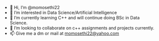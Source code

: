 - 👋 Hi, I’m @momosethi22
- 👀 I’m interested in Data Science/Artificial Intelligence
- 🌱 I’m currently learning C++ and will continue doing BSc in Data Science.
- 💞️ I’m looking to collaborate on c++ assignments and projects currently.
- 📫 Give me a dm or mail at momosethi22@yahoo.com

<!---
momosethi22/momosethi22 is a ✨ special ✨ repository because its `README.md` (this file) appears on your GitHub profile.
You can click the Preview link to take a look at your changes.
--->

